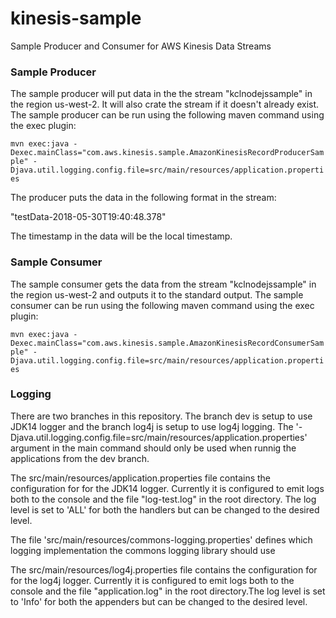 # kinesis-sample
Sample Producer and Consumer for AWS Kinesis Data Streams


### Sample Producer

The sample producer will put data in the the stream "kclnodejssample" in the region us-west-2. It will also crate the stream if it doesn't already exist.
The sample producer can be run using the following maven command using the exec plugin:

`mvn exec:java -Dexec.mainClass="com.aws.kinesis.sample.AmazonKinesisRecordProducerSample" -Djava.util.logging.config.file=src/main/resources/application.properties`

The producer puts the data in the following format in the stream:

"testData-2018-05-30T19:40:48.378" 

The timestamp in the data will be the local timestamp.

### Sample Consumer

The sample consumer gets the data from the stream "kclnodejssample" in the region us-west-2 and outputs it to the standard output.
The sample consumer can be run using the following maven command using the exec plugin:

`mvn exec:java -Dexec.mainClass="com.aws.kinesis.sample.AmazonKinesisRecordConsumerSample" -Djava.util.logging.config.file=src/main/resources/application.properties`


### Logging

There are two branches in this repository. The branch dev is setup to use JDK14 logger and the branch log4j is setup to use log4j logging. 
The '-Djava.util.logging.config.file=src/main/resources/application.properties' argument in the main command should only be used when runnig the applications from the dev branch.

The src/main/resources/application.properties file contains the configuration for for the JDK14 logger. Currently it is configured to emit logs both to the console and the file "log-test.log" in the root directory.
The log level is set to 'ALL' for both the handlers but can be changed to the desired level.

The file 'src/main/resources/commons-logging.properties' defines which logging implementation the commons logging library should use

The src/main/resources/log4j.properties file contains the configuration for for the log4j logger. Currently it is configured to emit logs both to the console and the file "application.log" in the root directory.The log level is set to 'Info' for both the appenders but can be changed to the desired level.
